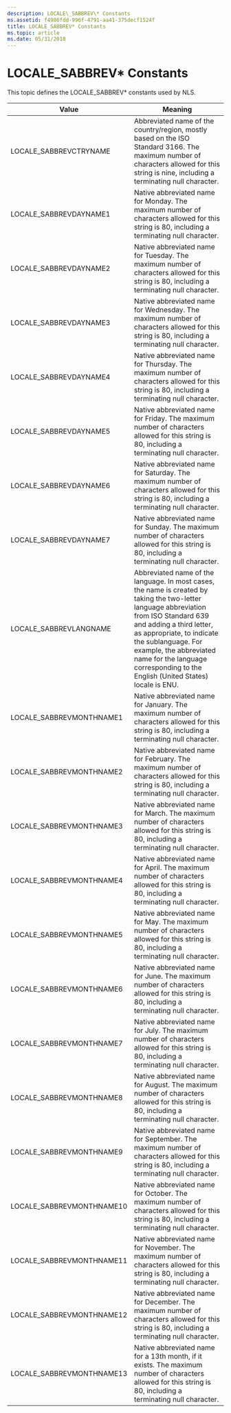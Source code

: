 ```yaml
---
description: LOCALE\_SABBREV\* Constants
ms.assetid: f4986fdd-996f-4791-aa41-375decf1524f
title: LOCALE_SABBREV* Constants
ms.topic: article
ms.date: 05/31/2018
---
```


# LOCALE\_SABBREV\* Constants

This topic defines the LOCALE\_SABBREV\* constants used by NLS.



| Value                      | Meaning                                                                                                                                                                                                                                                                                                                          |
|----------------------------|----------------------------------------------------------------------------------------------------------------------------------------------------------------------------------------------------------------------------------------------------------------------------------------------------------------------------------|
| LOCALE\_SABBREVCTRYNAME    | Abbreviated name of the country/region, mostly based on the ISO Standard 3166. The maximum number of characters allowed for this string is nine, including a terminating null character.                                                                                                                                         |
| LOCALE\_SABBREVDAYNAME1    | Native abbreviated name for Monday. The maximum number of characters allowed for this string is 80, including a terminating null character.                                                                                                                                                                                      |
| LOCALE\_SABBREVDAYNAME2    | Native abbreviated name for Tuesday. The maximum number of characters allowed for this string is 80, including a terminating null character.                                                                                                                                                                                     |
| LOCALE\_SABBREVDAYNAME3    | Native abbreviated name for Wednesday. The maximum number of characters allowed for this string is 80, including a terminating null character.                                                                                                                                                                                   |
| LOCALE\_SABBREVDAYNAME4    | Native abbreviated name for Thursday. The maximum number of characters allowed for this string is 80, including a terminating null character.                                                                                                                                                                                    |
| LOCALE\_SABBREVDAYNAME5    | Native abbreviated name for Friday. The maximum number of characters allowed for this string is 80, including a terminating null character.                                                                                                                                                                                      |
| LOCALE\_SABBREVDAYNAME6    | Native abbreviated name for Saturday. The maximum number of characters allowed for this string is 80, including a terminating null character.                                                                                                                                                                                    |
| LOCALE\_SABBREVDAYNAME7    | Native abbreviated name for Sunday. The maximum number of characters allowed for this string is 80, including a terminating null character.                                                                                                                                                                                      |
| LOCALE\_SABBREVLANGNAME    | Abbreviated name of the language. In most cases, the name is created by taking the two-letter language abbreviation from ISO Standard 639 and adding a third letter, as appropriate, to indicate the sublanguage. For example, the abbreviated name for the language corresponding to the English (United States) locale is ENU. |
| LOCALE\_SABBREVMONTHNAME1  | Native abbreviated name for January. The maximum number of characters allowed for this string is 80, including a terminating null character.                                                                                                                                                                                     |
| LOCALE\_SABBREVMONTHNAME2  | Native abbreviated name for February. The maximum number of characters allowed for this string is 80, including a terminating null character.                                                                                                                                                                                    |
| LOCALE\_SABBREVMONTHNAME3  | Native abbreviated name for March. The maximum number of characters allowed for this string is 80, including a terminating null character.                                                                                                                                                                                       |
| LOCALE\_SABBREVMONTHNAME4  | Native abbreviated name for April. The maximum number of characters allowed for this string is 80, including a terminating null character.                                                                                                                                                                                       |
| LOCALE\_SABBREVMONTHNAME5  | Native abbreviated name for May. The maximum number of characters allowed for this string is 80, including a terminating null character.                                                                                                                                                                                         |
| LOCALE\_SABBREVMONTHNAME6  | Native abbreviated name for June. The maximum number of characters allowed for this string is 80, including a terminating null character.                                                                                                                                                                                        |
| LOCALE\_SABBREVMONTHNAME7  | Native abbreviated name for July. The maximum number of characters allowed for this string is 80, including a terminating null character.                                                                                                                                                                                        |
| LOCALE\_SABBREVMONTHNAME8  | Native abbreviated name for August. The maximum number of characters allowed for this string is 80, including a terminating null character.                                                                                                                                                                                      |
| LOCALE\_SABBREVMONTHNAME9  | Native abbreviated name for September. The maximum number of characters allowed for this string is 80, including a terminating null character.                                                                                                                                                                                   |
| LOCALE\_SABBREVMONTHNAME10 | Native abbreviated name for October. The maximum number of characters allowed for this string is 80, including a terminating null character.                                                                                                                                                                                     |
| LOCALE\_SABBREVMONTHNAME11 | Native abbreviated name for November. The maximum number of characters allowed for this string is 80, including a terminating null character.                                                                                                                                                                                    |
| LOCALE\_SABBREVMONTHNAME12 | Native abbreviated name for December. The maximum number of characters allowed for this string is 80, including a terminating null character.                                                                                                                                                                                    |
| LOCALE\_SABBREVMONTHNAME13 | Native abbreviated name for a 13th month, if it exists. The maximum number of characters allowed for this string is 80, including a terminating null character.                                                                                                                                                                  |



 

 

 



